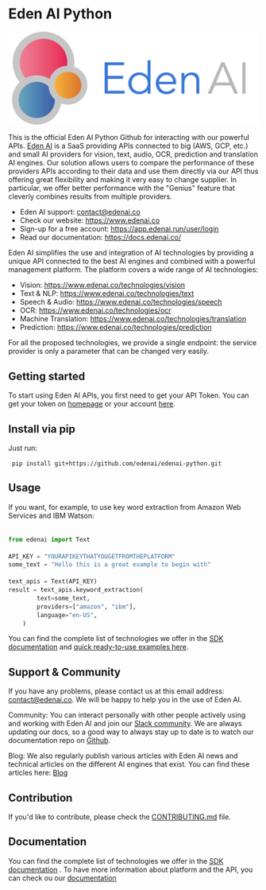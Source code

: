 # Eden AI Python

![Screenshot](https://github.com/edenai/edenai-python/blob/3829feb170f11cfd55aacd877d23c5f8d69e203f/Logo%20complet%20Eden%20AI%20-%20format%20PNG.png)


This is the official Eden AI Python Github for interacting with our powerful APIs. [Eden AI](https://www.edanai.co/) is a SaaS providing APIs connected to big (AWS, GCP, etc.) and small AI providers for vision, text, audio, OCR, prediction and translation AI engines. Our solution allows users to compare the performance of these providers APIs according to their data and use them directly via our API thus offering great flexibility and making it very easy to change supplier. In particular, we offer better performance with the "Genius" feature that cleverly combines results from multiple providers.

* Eden AI support: contact@edenai.co              
* Check our website: https://www.edenai.co
* Sign-up for a free account: https://app.edenai.run/user/login
* Read our documentation: https://docs.edenai.co/


Eden AI simplifies the use and integration of AI technologies by providing a unique API connected to the best AI engines and combined with a powerful management platform. The platform covers a wide range of AI technologies:
* Vision: https://www.edenai.co/technologies/vision
* Text & NLP: https://www.edenai.co/technologies/text
* Speech & Audio: https://www.edenai.co/technologies/speech
* OCR: https://www.edenai.co/technologies/ocr
* Machine Translation: https://www.edenai.co/technologies/translation
* Prediction: https://www.edenai.co/technologies/prediction

For all the proposed technologies, we provide a single endpoint: the service provider is only a parameter that can be changed very easily.

## Getting started
To start using Eden AI APIs, you first need to get your API Token.  You can get your token on [homepage](https://app.edenai.run/bricks/default) or your account [here](https://app.edenai.run/admin/account).

## Install via pip 
Just run:

     pip install git+https://github.com/edenai/edenai-python.git

## Usage

If you want, for example, to use key word extraction from Amazon Web Services and IBM Watson:

```python 

from edenai import Text 

API_KEY = "YOURAPIKEYTHATYOUGETFROMTHEPLATFORM"
some_text = "Hello this is a great example to begin with"

text_apis = Text(API_KEY)
result = text_apis.keyword_extraction(
        text=some_text,
        providers=["amazon", "ibm"],
        language="en-US",
    )

```

You can find the complete list of technologies we offer in the [SDK documentation](https://edenai-python.readthedocs.io/) and [quick ready-to-use examples here](https://github.com/edenai/edenai-python/tree/main/ready-to-use).

## Support & Community

If you have any problems, please contact us at this email address: contact@edenai.co. We will be happy to help you in the use of Eden AI.

Community:
You can interact personally with other people actively using and working with Eden AI and join our [Slack community](https://join.slack.com/t/edenai-community/shared_invite/zt-t68c2pr9-4lDKQ_qEqmLiWNptQzB_6w).
We are always updating our docs, so a good way to always stay up to date is to watch our documentation repo on [Github](https://www.github.com/edenai).

Blog:
We also regularly publish various articles with Eden AI news and technical articles on the different AI engines that exist. You can find these articles here: [Blog](https://www.edenai.co/blog)

## Contribution

If you'd like to contribute, please check the [CONTRIBUTING.md](https://github.com/edenai/edenai-python/blob/main/CONTRIBUTING.md) file.

## Documentation

You can find the complete list of technologies we offer in the [SDK documentation](https://edenai-python.readthedocs.io/) .
To have more information about platform and the API, you can check ou our [documentation](https://docs.edenai.co/)
